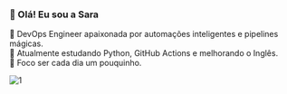 ### 👋 Olá! Eu sou a Sara

🚀 DevOps Engineer apaixonada por automações inteligentes e pipelines mágicas.  
🌱 Atualmente estudando Python, GitHub Actions e melhorando o Inglês.  
🎯 Foco ser cada dia um pouquinho.

![1](https://github-readme-stats-sigma-five.vercel.app/api/top-langs/?username=sarafogo&layout=compact&theme=blue-green)
